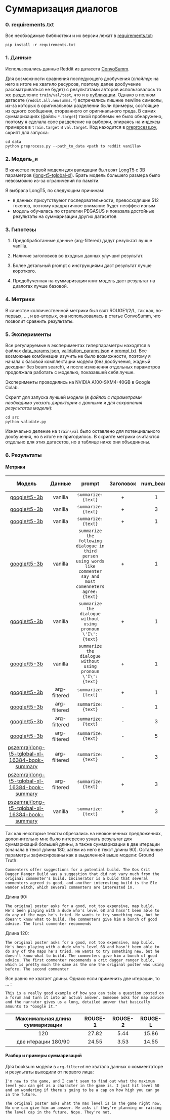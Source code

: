 # Суммаризация диалогов

### 0. requirements.txt
Все необходимые библиотеки и их версии лежат в [requirements.txt]():

```
pip install -r requirements.txt
```

### 1. Данные
Использовались данные Reddit из датасета [ConvoSumm](https://github.com/Yale-LILY/ConvoSumm).

Для возможности сравнения последующего дообучения (*спойлер*: на него в итоге не хватило ресурсов, поэтому далее дообучение рассматриваться не будет) с результатами авторов использовалось то же разделение ```train/val/test```, что и в [публикации](https://arxiv.org/pdf/2106.00829.pdf). Однако в полном датасете (```reddit.all.newsumms.*```) встречались лишние newline символы, из-за которых в оригинальном разделении были примеры, состоящие из одного сообщения, оторванного от оригинального треда. В самих суммаризациях (файлы ```*.target```) такой проблемы не было обнаружено, поэтому я сделала свое разделение на выборки, опираясь на индексы примеров в ```train.target``` и ```val.target```. Код находится в [preprocess.py](), скрипт для запуска:

```
cd data
python preprocess.py --path_to_data <path to reddit vanilla>
```

### 2. Модель_и
В качестве первой модели для валидации был взят [LongT5](https://arxiv.org/pdf/2112.07916.pdf) с 3В параметров ([long-t5-tglobal-xl](https://huggingface.co/google/long-t5-tglobal-xl)). Брать модель большего размера было невозможно из-за ограничений по памяти. 

Я выбрала LongT5, по следующим причинам:
 - в данных присутствуеют последовательности, превосходящие 512 токенов, поэтому квадратичное внимание будет неэффективным
 - модель обучалась по стратегии PEGASUS и показала достойные результаты на суммаризации других датасетов

### 3. Гипотезы
1. Предобработанные данные (arg-filtered) дадут результат лучше vanilla.


2. Наличие заголовков во входных данных улучшит результат.



3. Более детальный prompt с инструкциями даст результат лучше короткого. 


4. Предобученная на суммаризации книг модель даст результат на диалогах лучше базовой.


### 4. Метрики
В качестве колличественной метрики был взят ROUGE1/2/L, так как, во-первых, ..., и во-вторых, она использовалась в статье ConvoSumm, что позволит сравнить результаты.


### 5. Эксперименты
Все регулируемые в экспериментах гиперпараметры находятся в файлах [data_params.json](https://github.com/dsashulya/summarization_test_task/blob/main/src/params/data_params.json), [validation_params.json](https://github.com/dsashulya/summarization_test_task/blob/main/src/params/validation_params.json) и [prompt.txt](https://github.com/dsashulya/summarization_test_task/blob/main/src/params/prompt.txt).
Все возможные комбинации изучить не было возможности, поэтому я начала с базовой комплектации модели (без дообучения, жадный декодинг без beam search), и после изменения отдельных параметров продолжала работать с моделью, показавшей себя лучше.

Эксперименты проводились на NVIDIA A100-SXM4-40GB в Google Colab.


Скрипт для запуска лучшей модели (*в файлах с параметрами необходимо указать директории с данными и для сохранения результатов модели*):
```
cd src
python validate.py
```
Изначально деление на ```train\val``` было оставлено для потенциального дообучения, но в итоге не пригодилось. В скрипте метрики считаются отдельно для этих датасетов, но в таблице ниже они объединены.

### 6. Результаты

#### Метрики
Модель |    Данные    |                                                          prompt                                                          | Заголовок | num_beams | Комментатор | ROUGE-1 | ROUGE-2 | ROUGE-L 
:---: |:------------:|:------------------------------------------------------------------------------------------------------------------------:|:---------:|:---------:|:-----------:|:-------:|:-------:|:---------:
[google/t5-3b](https://huggingface.co/google/t5-3b) |   vanilla    |                                                 ```summarize: {text}```                                                  |     +     |     1     |      -      |  19.24  |  2.86   | 11.89
[google/t5-3b](https://huggingface.co/google/t5-3b) |   vanilla    |                                                 ```summarize: {text}```                                                  |     +     |     3     |      -      |  19.26  |  2.78   | 11.89
[google/t5-3b](https://huggingface.co/google/t5-3b) |   vanilla    |                                                 ```summarize: {text}```                                                  |     +     |     1     |      +      |  19.20  |  2.74   | 11.92
[google/t5-3b](https://huggingface.co/google/t5-3b) |   vanilla    | ```summarize the following dialogue in third person using words like commenter say and most comenneters agree: {text}``` |     +     |     1     |      +      |  19.46  |  2.82   | 11.93
[google/t5-3b](https://huggingface.co/google/t5-3b) |   vanilla    |                             ```summarize the dialogue without using pronoun \'I\': {text}```                             |     +     |     1     |      +      |  19.18  |  2.76   | 11.87
[google/t5-3b](https://huggingface.co/google/t5-3b) |   vanilla    |                             ```summarize the dialogue without using pronoun \'I\': {text}```                             |     +     |     1     |      -      |  19.21  |  2.81   | 11.89
[google/t5-3b](https://huggingface.co/google/t5-3b) | arg-filtered |                                                 ```summarize: {text}```                                                  |     +     |     1     |      -      |  20.34  |  3.13   | 13.85
[google/t5-3b](https://huggingface.co/google/t5-3b) | arg-filtered |                                                 ```summarize: {text}```                                                  |     -     |     1     |      -      |  20.37  |  3.21   | 12.79
[google/t5-3b](https://huggingface.co/google/t5-3b) | arg-filtered |                                                 ```summarize: {text}```                                                  |     -     |     3     |      -      |  20.85  |  3.20   | 13.01
[google/t5-3b](https://huggingface.co/google/t5-3b) | arg-filtered |                                                 ```summarize: {text}```                                                  |     -     |     5     |      -      |  20.91  |  3.26   | 13.03
[pszemraj/long-t5-tglobal-xl-16384-book-summary](https://huggingface.co/pszemraj/long-t5-tglobal-xl-16384-book-summary) | arg-filtered |                                                 ```summarize: {text}```                                                  |     -     |     3     |      -      |  25.10  |  3.98   | 15.04
[pszemraj/long-t5-tglobal-xl-16384-book-summary](https://huggingface.co/pszemraj/long-t5-tglobal-xl-16384-book-summary) | arg-filtered |                                                 ```summarize: {text}```                                                  |     +     |     3     |      -      |  25.38  |  3.81   | 15.34
[pszemraj/long-t5-tglobal-xl-16384-book-summary](https://huggingface.co/pszemraj/long-t5-tglobal-xl-16384-book-summary) |   vanilla    |                                                 ```summarize: {text}```                                                  |     +     |     3     |      +      |  27.67  |  5.26   | 16.40


Так как некоторые тексты обрезались на неоконченных предложениях, дополнительно мне было интересно узнать результат для суммаризаций большей длины, а также суммаризации в две итерации (сначала в текст длины 180, затем из него в текст длины 90). Остальные параметры зафиксированы как в выделенной выше модели:
Ground Truth:
```
Commenters offer suggestions for a potential build. The Oos Crit Dagger Ranger Build was a suggestion that did not vary much from the original commenter's build. Incinerator is a build that several commenters agreed is good, and another interesting build is the Ele wander witch, which several commenters are interested in.
```


Длина 90:
```
The original poster asks for a good, not too expensive, map build. He's been playing with a dude who's level 68 and hasn't been able to do any of the maps he's tried. He wants to try something new, but he doesn't know what to build. The commenters give him a bunch of good advice. The first commenter recommends
```

Длина 120:
```
The original poster asks for a good, not too expensive, map build. He's been playing with a dude who's level 68 and hasn't been able to do any of the maps he's tried. He wants to try something new, but he doesn't know what to build. The commenters give him a bunch of good advice. The first commenter recommends a crit dagger ranger build, which is pretty much the same as the one the original poster was using before. The second commenter
```

Все равно не хватает длины. Однако если применить две итерации, то ... :
```
This is a really good example of how you can take a question posted on a forum and turn it into an actual answer. Someone asks for map advice and the narrator gives us a long, detailed answer that basically amounts to "Google it."
```

Максимальная длина суммаризации | ROUGE-1 | ROUGE-2 | ROUGE-L 
:---:|:-------:|:-------:|:---------:
120 |  27.82  |  5.44   | 15.86
две итерации 180/90 |  24.55  |  3.53   | 14.55

#### Разбор и примеры суммаризаций

Для booksum модели в ```arg-filtered``` не хватало данных о комментаторе и результаты выходили от первого лица:
```
I'm new to the game, and I can't seem to find out what the maximum level you can get as a character in the game is. I just hit level 50 and am wondering if there's going to be a cap on how high you can go in the future.
```

```
The original poster asks what the max level is in the game right now. No one can give him an answer. He asks if they're planning on raising the level cap in the future. Nope. They're not.
```